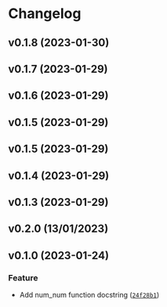 # Changelog

<!--next-version-placeholder-->

## v0.1.8 (2023-01-30)


## v0.1.7 (2023-01-29)


## v0.1.6 (2023-01-29)


## v0.1.5 (2023-01-29)


## v0.1.5 (2023-01-29)


## v0.1.4 (2023-01-29)


## v0.1.3 (2023-01-29)


## v0.2.0 (13/01/2023)

## v0.1.0 (2023-01-24)
### Feature
* Add num_num function docstring ([`24f28b1`](https://github.com/UBC-MDS/prelim_eda_helper/commit/24f28b1ffd40007b83b3bd876edce5276e364092))
